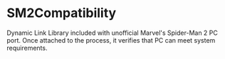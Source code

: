 # SM2Compatibility
Dynamic Link Library included with unofficial Marvel's Spider-Man 2 PC port. Once attached to the process, it verifies that PC can meet system requirements.
